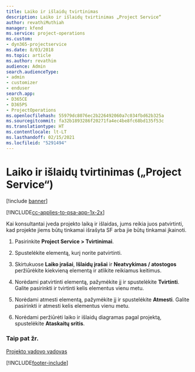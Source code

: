 ```yaml
---
title: Laiko ir išlaidų tvirtinimas
description: Laiko ir išlaidų tvirtinimas „Project Service“
author: revathiMuthiah
manager: kfend
ms.service: project-operations
ms.custom:
- dyn365-projectservice
ms.date: 8/03/2018
ms.topic: article
ms.author: revathim
audience: Admin
search.audienceType:
- admin
- customizer
- enduser
search.app:
- D365CE
- D365PS
- ProjectOperations
ms.openlocfilehash: 55979dc8076ec2b226492060a7c034fbd62b325a
ms.sourcegitcommit: fa32b1893286f20271fa4ec4be8fc68bd135f53c
ms.translationtype: HT
ms.contentlocale: lt-LT
ms.lasthandoff: 02/15/2021
ms.locfileid: "5291494"
---
```

# <a name="approve-time-and-expenses-project-service"></a>Laiko ir išlaidų tvirtinimas („Project Service“)

[!include [banner](../includes/psa-now-project-operations.md)]

[!INCLUDE[cc-applies-to-psa-app-1x-2x](../includes/cc-applies-to-psa-app-1x-2x.md)]

Kai konsultantai įveda projekto laiką ir išlaidas, jums reikia juos patvirtinti, kad projekte jiems būtų tinkamai išrašyta SF arba jie būtų tinkamai įkainoti.  
  
1.  Pasirinkite **Project Service > Tvirtinimai**.  
  
2.  Spustelėkite elementą, kurį norite patvirtinti.  
  
3.  Skirtukuose **Laiko įrašai**, **Išlaidų įrašai** ir **Neatvykimas / atostogos** peržiūrėkite kiekvieną elementą ir atlikite reikiamus keitimus.  
  
4.  Norėdami patvirtinti elementą, pažymėkite jį ir spustelėkite **Tvirtinti**. Galite pasirinkti ir tvirtinti kelis elementus vienu metu.  
  
5.  Norėdami atmesti elementą, pažymėkite jį ir spustelėkite **Atmesti**. Galite pasirinkti ir atmesti kelis elementus vienu metu.  
  
6.  Norėdami peržiūrėti laiko ir išlaidų diagramas pagal projektą, spustelėkite **Ataskaitų sritis**.  
  
### <a name="see-also"></a>Taip pat žr.  
 [Projekto vadovo vadovas](../psa/project-manager-guide.md)


[!INCLUDE[footer-include](../includes/footer-banner.md)]
